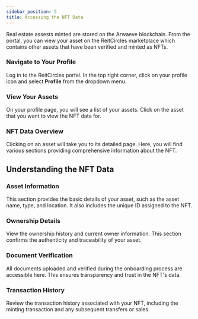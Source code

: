 ```yaml
---
sidebar_position: 5
title: Accessing the NFT Data
---
```


Real estate assests minted are stored on the Arwaeve blockchain. From the portal, you can view your asset on the ReitCircles marketplace which contains other assets that have been verified and minted as NFTs.

### Navigate to Your Profile

Log in to the ReitCircles portal. In the top right corner, click on your profile icon and select **Profile** from the dropdown menu.

### View Your Assets

On your profile page, you will see a list of your assets. Click on the asset that you want to view the NFT data for.

### NFT Data Overview

Clicking on an asset will take you to its detailed page. Here, you will find various sections providing comprehensive information about the NFT.

## Understanding the NFT Data

### Asset Information

This section provides the basic details of your asset, such as the asset name, type, and location. It also includes the unique ID assigned to the NFT.

### Ownership Details

View the ownership history and current owner information. This section confirms the authenticity and traceability of your asset.

### Document Verification

All documents uploaded and verified during the onboarding process are accessible here. This ensures transparency and trust in the NFT's data.

### Transaction History

Review the transaction history associated with your NFT, including the minting transaction and any subsequent transfers or sales.
